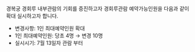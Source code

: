 경복궁 경회루 내부관람의 기회를 증진하고자 경회루관람 예약가능인원을 다음과 같이 확대 실시하고자 합니다.
- 변경사항: 1인 최대예약인원 확대
- 1인 최대예약인원: 당초 4명 → 변경 10명
- 실시시기: 7월 13일자 관람 부터
